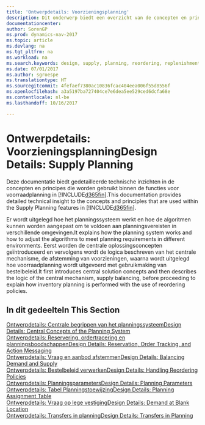 ```yaml
---
title: 'Ontwerpdetails: Voorzieningsplanning'
description: Dit onderwerp biedt een overzicht van de concepten en principes die worden gebruikt binnen de functies voor voorraadplanning in [!INCLUDE[d365fin](includes/d365fin_md.md)].
documentationcenter: 
author: SorenGP
ms.prod: dynamics-nav-2017
ms.topic: article
ms.devlang: na
ms.tgt_pltfrm: na
ms.workload: na
ms.search.keywords: design, supply, planning, reordering, replenishment
ms.date: 07/01/2017
ms.author: sgroespe
ms.translationtype: HT
ms.sourcegitcommit: 4fefaef7380ac10836fcac404eea006f55d8556f
ms.openlocfilehash: a3a5197ba727404ce7e6dea5ee529ced6dcfa68e
ms.contentlocale: nl-be
ms.lasthandoff: 10/16/2017

---
```

# <a name="design-details-supply-planning"></a><span data-ttu-id="d3c31-103">Ontwerpdetails: Voorzieningsplanning</span><span class="sxs-lookup"><span data-stu-id="d3c31-103">Design Details: Supply Planning</span></span>
<span data-ttu-id="d3c31-104">Deze documentatie biedt gedetailleerde technische inzichten in de concepten en principes die worden gebruikt binnen de functies voor voorraadplanning in [!INCLUDE[d365fin](includes/d365fin_md.md)].</span><span class="sxs-lookup"><span data-stu-id="d3c31-104">This documentation provides detailed technical insight to the concepts and principles that are used within the Supply Planning features in [!INCLUDE[d365fin](includes/d365fin_md.md)].</span></span>  

<span data-ttu-id="d3c31-105">Er wordt uitgelegd hoe het planningssysteem werkt en hoe de algoritmen kunnen worden aangepast om te voldoen aan planningsvereisten in verschillende omgevingen.</span><span class="sxs-lookup"><span data-stu-id="d3c31-105">It explains how the planning system works and how to adjust the algorithms to meet planning requirements in different environments.</span></span> <span data-ttu-id="d3c31-106">Eerst worden de centrale oplossingsconcepten geïntroduceerd en vervolgens wordt de logica beschreven van het centrale mechanisme, de afstemming van voorzieningen, waarna wordt uitgelegd hoe voorraadplanning wordt uitgevoerd met gebruikmaking van bestelbeleid.</span><span class="sxs-lookup"><span data-stu-id="d3c31-106">It first introduces central solution concepts and then describes the logic of the central mechanism, supply balancing, before proceeding to explain how inventory planning is performed with the use of reordering policies.</span></span>  

## <a name="in-this-section"></a><span data-ttu-id="d3c31-107">In dit gedeelte</span><span class="sxs-lookup"><span data-stu-id="d3c31-107">In This Section</span></span>  
[<span data-ttu-id="d3c31-108">Ontwerpdetails: Centrale begrippen van het planningssysteem</span><span class="sxs-lookup"><span data-stu-id="d3c31-108">Design Details: Central Concepts of the Planning System</span></span>](design-details-central-concepts-of-the-planning-system.md)  
[<span data-ttu-id="d3c31-109">Ontwerpdetails: Reservering, ordertracering en planningsboodschappen</span><span class="sxs-lookup"><span data-stu-id="d3c31-109">Design Details: Reservation, Order Tracking, and Action Messaging</span></span>](design-details-reservation-order-tracking-and-action-messaging.md)  
[<span data-ttu-id="d3c31-110">Ontwerpdetails: Vraag en aanbod afstemmen</span><span class="sxs-lookup"><span data-stu-id="d3c31-110">Design Details: Balancing Demand and Supply</span></span>](design-details-balancing-demand-and-supply.md)  
[<span data-ttu-id="d3c31-111">Ontwerpdetails: Bestelbeleid verwerken</span><span class="sxs-lookup"><span data-stu-id="d3c31-111">Design Details: Handling Reordering Policies</span></span>](design-details-handling-reordering-policies.md)  
[<span data-ttu-id="d3c31-112">Ontwerpdetails: Planningsparameters</span><span class="sxs-lookup"><span data-stu-id="d3c31-112">Design Details: Planning Parameters</span></span>](design-details-planning-parameters.md)  
[<span data-ttu-id="d3c31-113">Ontwerpdetails: Tabel Planningstoewijzing</span><span class="sxs-lookup"><span data-stu-id="d3c31-113">Design Details: Planning Assignment Table</span></span>](design-details-planning-assignment-table.md)  
[<span data-ttu-id="d3c31-114">Ontwerpdetails: Vraag op lege vestiging</span><span class="sxs-lookup"><span data-stu-id="d3c31-114">Design Details: Demand at Blank Location</span></span>](design-details-demand-at-blank-location.md)  
[<span data-ttu-id="d3c31-115">Ontwerpdetails: Transfers in planning</span><span class="sxs-lookup"><span data-stu-id="d3c31-115">Design Details: Transfers in Planning</span></span>](design-details-transfers-in-planning.md)

